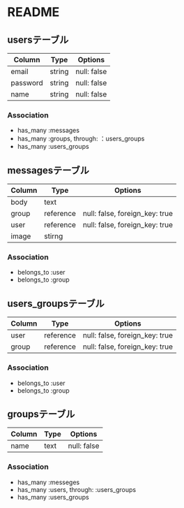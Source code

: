 # README
## usersテーブル
|Column|Type|Options|
|------|----|-------|
|email|string|null: false|
|password|string|null: false|
|name|string|null: false|
### Association
- has_many :messages
- has_many :groups, through:  ：users_groups
- has_many :users_groups

## messagesテーブル
|Column|Type|Options|
|------|----|-------|
|body|text||
|group|reference|null: false, foreign_key: true|
|user|reference|null: false, foreign_key: true|
|image|stirng||
### Association
- belongs_to :user
- belongs_to :group

## users_groupsテーブル
|Column|Type|Options|
|------|----|-------|
|user|reference|null: false, foreign_key: true|
|group|reference|null: false, foreign_key: true|
### Association
- belongs_to :user
- belongs_to :group


## groupsテーブル
|Column|Type|Options|
|------|----|-------|
|name|text|null: false|
### Association
- has_many :messeges
- has_many  :users,  through:  :users_groups
- has_many  :users_groups
